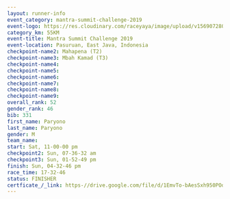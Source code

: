 ```yaml
---
layout: runner-info 
event_category: mantra-summit-challenge-2019 
event-logo: https://res.cloudinary.com/raceyaya/image/upload/v1569072809/logo/mantra-image_segrbx.jpg
category_km: 55KM 
event-title: Mantra Summit Challenge 2019 
event-location: Pasuruan, East Java, Indonesia 
checkpoint-name2: Mahapena (T2) 
checkpoint-name3: Mbah Kamad (T3) 
checkpoint-name4: 
checkpoint-name5: 
checkpoint-name6: 
checkpoint-name7: 
checkpoint-name8: 
checkpoint-name9: 
overall_rank: 52
gender_rank: 46
bib: 331
first_name: Paryono
last_name: Paryono
gender: M
team_name: 
start: Sat, 11-00-00 pm
checkpoint2: Sun, 07-36-32 am
checkpoint3: Sun, 01-52-49 pm
finish: Sun, 04-32-46 pm
race_time: 17-32-46
status: FINISHER
certficate_/_link: https-//drive.google.com/file/d/1EmvTo-bAesSxh950POdoKLxUNvZ6-6NL/view?usp=sharing
---
```

